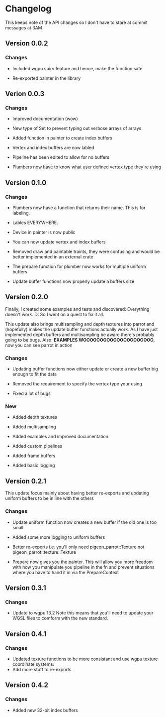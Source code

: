 # Changelog

This keeps note of the API changes so I don't have to stare at commit messages at 3AM

## Version 0.0.2

### Changes

- Included wgpu spirv feature and hence, make the function safe

- Re-exported painter in the library

## Verion 0.0.3

### Changes

- Improved documentation (wow)

- New type of Set to prevent typing out verbose arrays of arrays

- Added function in painter to create index buffers

- Vertex and index buffers are now labled

- Pipeline has been edited to allow for no buffers

- Plumbers now have to know what user defined vertex type they're using

## Version 0.1.0

### Changes

- Plumbers now have a function that returns their name. This is for labeling.

- Lables EVERYWHERE.

- Device in painter is now public

- You can now update vertex and index buffers

- Removed draw and paintable traints, they were confusing and would be better implemented in an external crate

- The prepare function for plumber now works for multiple uniform buffers

- Update buffer functions now properly update a buffers size

## Version 0.2.0

Finally, I created some examples and tests and discovered: Everything doesn't work. D: So I went on a quest to fix it all.

This update also brings multisampling and depth textures into parrot and (hopefully) makes the update buffer functions actually work. As I have just implemented depth buffers and multisampling be aware there's probably going to be bugs.
Also: **EXAMPLES WOOOOOOOOOOOOOOOOOOOOO**, now you can see parrot in action

### Changes

- Updating buffer functions now either update or create a new buffer big enough to fit the data

- Removed the requirement to specify the vertex type your using

- Fixed a lot of bugs

### New

- Added depth textures

- Added multisampling

- Added examples and improved documentation

- Added custom pipelines

- Added frame buffers

- Added basic logging

## Version 0.2.1

This update focus mainly about having better re-exports and updating uniform buffers to be in line with the others

### Changes

- Update uniform function now creates a new buffer if the old one is too small

- Added some more logging to uniform buffers

- Better re-exports i.e. you'll only need pigeon_parrot::Texture not pigeon_parrot::texture::Texture

- Prepare now gives you the painter. This will allow you more freedom with how you manipulate you pipeline in the fn and prevent situations where you have to hand it in via the PrepareContext

## Version 0.3.1

### Changes

- Update to wgpu 13.2 Note this means that you'll need to update your WGSL files to comform with the new standard.

## Version 0.4.1

### Changes

- Updated texture functions to be more consistant and use wgpu texture coordinate systems.
- Add more stuff to re-exports.

## Version 0.4.2

### Changes

- Added new 32-bit index buffers